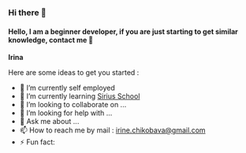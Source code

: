 ### Hi there 👋


#### Hello, I am a beginner developer, if you are just starting to get similar knowledge, contact me 🔽

**Irina**

Here are some ideas to get you started :

- 🔭 I’m currently self employed
- 🌱 I’m currently learning [Sirius School](https://siriusschool.be/)
- 👯 I’m looking to collaborate on ...
- 🤔 I’m looking for help with ...
- 💬 Ask me about ...
- 📫 How to reach me by mail : irine.chikobava@gmail.com
- ⚡ Fun fact:

